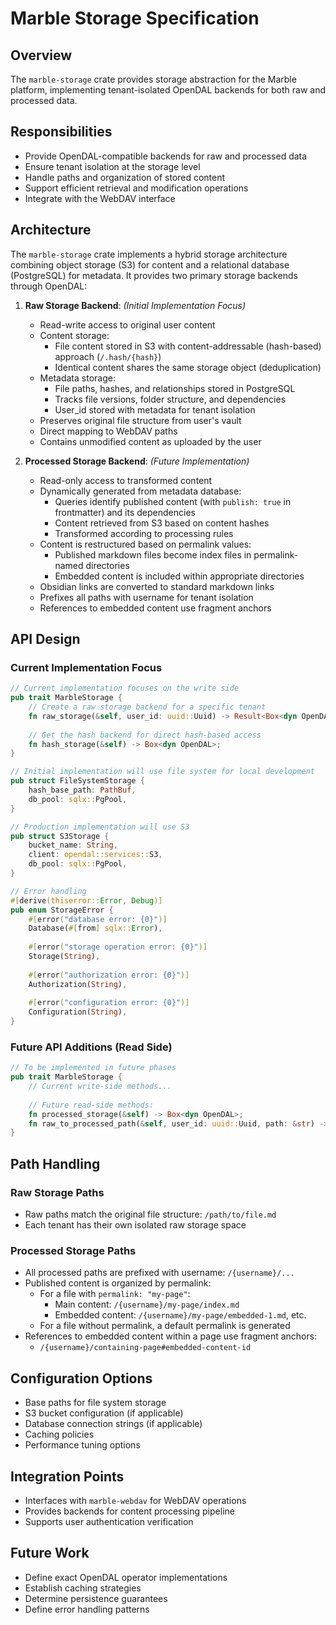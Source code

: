 # Marble Storage Specification

## Overview

The `marble-storage` crate provides storage abstraction for the Marble platform, implementing tenant-isolated OpenDAL backends for both raw and processed data.

## Responsibilities

- Provide OpenDAL-compatible backends for raw and processed data
- Ensure tenant isolation at the storage level
- Handle paths and organization of stored content
- Support efficient retrieval and modification operations
- Integrate with the WebDAV interface

## Architecture

The `marble-storage` crate implements a hybrid storage architecture combining object storage (S3) for content and a relational database (PostgreSQL) for metadata. It provides two primary storage backends through OpenDAL:

1. **Raw Storage Backend**: *(Initial Implementation Focus)*
   - Read-write access to original user content
   - Content storage:
     - File content stored in S3 with content-addressable (hash-based) approach (`/.hash/{hash}`)
     - Identical content shares the same storage object (deduplication)
   - Metadata storage:
     - File paths, hashes, and relationships stored in PostgreSQL
     - Tracks file versions, folder structure, and dependencies
     - User_id stored with metadata for tenant isolation
   - Preserves original file structure from user's vault
   - Direct mapping to WebDAV paths
   - Contains unmodified content as uploaded by the user

2. **Processed Storage Backend**: *(Future Implementation)*
   - Read-only access to transformed content
   - Dynamically generated from metadata database:
     - Queries identify published content (with `publish: true` in frontmatter) and its dependencies
     - Content retrieved from S3 based on content hashes
     - Transformed according to processing rules
   - Content is restructured based on permalink values:
     - Published markdown files become index files in permalink-named directories
     - Embedded content is included within appropriate directories
   - Obsidian links are converted to standard markdown links
   - Prefixes all paths with username for tenant isolation
   - References to embedded content use fragment anchors

## API Design

### Current Implementation Focus

```rust
// Current implementation focuses on the write side
pub trait MarbleStorage {
    // Create a raw storage backend for a specific tenant
    fn raw_storage(&self, user_id: uuid::Uuid) -> Result<Box<dyn OpenDAL>, StorageError>;
    
    // Get the hash backend for direct hash-based access
    fn hash_storage(&self) -> Box<dyn OpenDAL>;
}

// Initial implementation will use file system for local development
pub struct FileSystemStorage {
    hash_base_path: PathBuf,
    db_pool: sqlx::PgPool,
}

// Production implementation will use S3
pub struct S3Storage {
    bucket_name: String,
    client: opendal::services::S3,
    db_pool: sqlx::PgPool,
}

// Error handling
#[derive(thiserror::Error, Debug)]
pub enum StorageError {
    #[error("database error: {0}")]
    Database(#[from] sqlx::Error),
    
    #[error("storage operation error: {0}")]
    Storage(String),
    
    #[error("authorization error: {0}")]
    Authorization(String),
    
    #[error("configuration error: {0}")]
    Configuration(String),
}
```

### Future API Additions (Read Side)

```rust
// To be implemented in future phases
pub trait MarbleStorage {
    // Current write-side methods...
    
    // Future read-side methods:
    fn processed_storage(&self) -> Box<dyn OpenDAL>;
    fn raw_to_processed_path(&self, user_id: uuid::Uuid, path: &str) -> Result<String, StorageError>;
}
```

## Path Handling

### Raw Storage Paths
- Raw paths match the original file structure: `/path/to/file.md`
- Each tenant has their own isolated raw storage space

### Processed Storage Paths
- All processed paths are prefixed with username: `/{username}/...`
- Published content is organized by permalink:
  - For a file with `permalink: "my-page"`:
    - Main content: `/{username}/my-page/index.md`
    - Embedded content: `/{username}/my-page/embedded-1.md`, etc.
  - For a file without permalink, a default permalink is generated
- References to embedded content within a page use fragment anchors:
  - `/{username}/containing-page#embedded-content-id`

## Configuration Options

- Base paths for file system storage
- S3 bucket configuration (if applicable)
- Database connection strings (if applicable)
- Caching policies
- Performance tuning options

## Integration Points

- Interfaces with `marble-webdav` for WebDAV operations
- Provides backends for content processing pipeline
- Supports user authentication verification

## Future Work

- Define exact OpenDAL operator implementations
- Establish caching strategies
- Determine persistence guarantees
- Define error handling patterns
